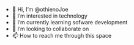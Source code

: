 - 👋 Hi, I’m @othienoJoe
- 👀 I’m interested in technology
- 🌱 I’m currently learning sofware development
- 💞️ I’m looking to collaborate on 
- 📫 How to reach me through this space

<!---
othienoJoe/othienoJoe is a ✨ special ✨ repository because its `README.md` (this file) appears on your GitHub profile.
You can click the Preview link to take a look at your changes.
--->

